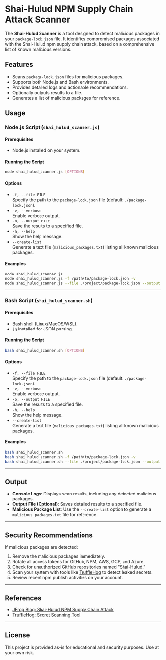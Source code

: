 # Shai-Hulud NPM Supply Chain Attack Scanner

The **Shai-Hulud Scanner** is a tool designed to detect malicious packages in your `package-lock.json` file. It identifies compromised packages associated with the Shai-Hulud npm supply chain attack, based on a comprehensive list of known malicious versions.

## Features

- Scans `package-lock.json` files for malicious packages.
- Supports both Node.js and Bash environments.
- Provides detailed logs and actionable recommendations.
- Optionally outputs results to a file.
- Generates a list of malicious packages for reference.

## Usage

### Node.js Script (`shai_hulud_scanner.js`)

#### Prerequisites

- Node.js installed on your system.

#### Running the Script

```bash
node shai_hulud_scanner.js [OPTIONS]
```

#### Options

- `-f, --file FILE`  
  Specify the path to the `package-lock.json` file (default: `./package-lock.json`).
- `-v, --verbose`  
  Enable verbose output.
- `-o, --output FILE`  
  Save the results to a specified file.
- `-h, --help`  
  Show the help message.
- `--create-list`  
  Generate a text file (`malicious_packages.txt`) listing all known malicious packages.

#### Examples

```bash
node shai_hulud_scanner.js
node shai_hulud_scanner.js -f /path/to/package-lock.json -v
node shai_hulud_scanner.js --file ./project/package-lock.json --output scan_results.txt
```

---

### Bash Script (`shai_hulud_scanner.sh`)

#### Prerequisites

- Bash shell (Linux/MacOS/WSL).
- `jq` installed for JSON parsing.

#### Running the Script

```bash
bash shai_hulud_scanner.sh [OPTIONS]
```

#### Options

- `-f, --file FILE`  
  Specify the path to the `package-lock.json` file (default: `./package-lock.json`).
- `-v, --verbose`  
  Enable verbose output.
- `-o, --output FILE`  
  Save the results to a specified file.
- `-h, --help`  
  Show the help message.
- `--create-list`  
  Generate a text file (`malicious_packages.txt`) listing all known malicious packages.

#### Examples

```bash
bash shai_hulud_scanner.sh
bash shai_hulud_scanner.sh -f /path/to/package-lock.json -v
bash shai_hulud_scanner.sh --file ./project/package-lock.json --output scan_results.txt
```

---

## Output

- **Console Logs**: Displays scan results, including any detected malicious packages.
- **Output File (Optional)**: Saves detailed results to a specified file.
- **Malicious Package List**: Use the `--create-list` option to generate a `malicious_packages.txt` file for reference.

---

## Security Recommendations

If malicious packages are detected:

1. Remove the malicious packages immediately.
2. Rotate all access tokens for GitHub, NPM, AWS, GCP, and Azure.
3. Check for unauthorized GitHub repositories named "Shai-Hulud."
4. Scan your system with tools like [TruffleHog](https://github.com/trufflesecurity/trufflehog) to detect leaked secrets.
5. Review recent npm publish activities on your account.

---

## References

- [JFrog Blog: Shai-Hulud NPM Supply Chain Attack](https://jfrog.com/blog/shai-hulud-npm-supply-chain-attack-new-compromised-packages-detected/)
- [TruffleHog: Secret Scanning Tool](https://github.com/trufflesecurity/trufflehog)

---

## License

This project is provided as-is for educational and security purposes. Use at your own risk.

